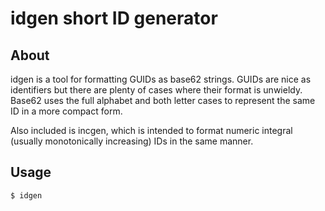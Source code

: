 # idgen short ID generator

## About

idgen is a tool for formatting GUIDs as base62 strings. GUIDs are nice as identifiers but there are 
plenty of cases where their format is unwieldy. Base62 uses the full alphabet and both letter cases
to represent the same ID in a more compact form.

Also included is incgen, which is intended to format numeric integral (usually monotonically increasing) IDs in the same manner.

## Usage

```
$ idgen


```
